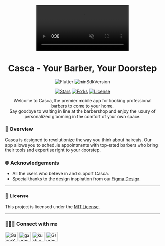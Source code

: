 <div align="center">
   <video autoplay muted loop>
        <source src="readme_assets/banner.mp4" type="video/mp4">
            Your browser does not support the video tag.
    </video>
   <h1>Casca - Your Barber, Your Doorstep</h1>
</div>
<div align="center">

![Flutter](https://img.shields.io/badge/Platform-Flutter-blue)
![minSdkVersion](https://img.shields.io/badge/minSdkVersion-16-green.svg)

<p align='center'>
 <p align='center'>
    <a href='https://github.com/Gaurav-Kushwaha-1225/Casca/stargazers'><img alt='Stars' src='https://img.shields.io/github/stars/Gaurav-Kushwaha-1225/Casca?color=abc0d3'/></a>
    <a href='https://github.com/Gaurav-Kushwaha-1225/Casca/forks'><img alt='Forks' src='https://img.shields.io/github/forks/Gaurav-Kushwaha-1225/Casca?color=abc0d3'/></a>
    <a href='https://github.com/Gaurav-Kushwaha-1225/Casca/blob/master/LICENSE'><img alt='License' src='https://img.shields.io/github/license/Gaurav-Kushwaha-1225/Casca?color=abc0d3'/></a>
 </p>
</p>
</div>

<p align='center'> Welcome to Casca, the premier mobile app for booking professional barbers to come to your home.<br>Say goodbye to waiting in line at the barbershop and enjoy the luxury of personalized grooming in the comfort of your own space. </p>

### 💇 Overview

Casca is designed to revolutionize the way you think about haircuts. Our app allows you to schedule appointments with top-rated barbers who bring their tools and expertise right to your doorstep.

### 🌐 Acknowledgements

- All the users who believe in and support Casca.
- Special thanks to the design inspiration from our [Figma Design](https://www.figma.com/design/mc9H8nnbUFP8wG1LBjHVSf/Casca---Barber-%26-Salon-App-UI-Kit-(Preview)-(Copy)?m=auto&fuid=1211050345159188393).

---

### 📃 License

This project is licensed under the [MIT License](./LICENSE).

---

### 👨🏻‍💻 Connect with me

<p align="left">

<a href="https://twitter.com/GauravKush1225" target="blank"><img align="center" src="https://raw.githubusercontent.com/rahuldkjain/github-profile-readme-generator/master/src/images/icons/Social/twitter.svg" alt="GauraKushwaha1225" height="30" width="40" /></a>
<a href="https://www.linkedin.com/in/gaurav-kushwaha-330a39251/" target="blank"><img align="center" src="https://raw.githubusercontent.com/rahuldkjain/github-profile-readme-generator/master/src/images/icons/Social/linked-in-alt.svg" alt="gauravkushwaha" height="30" width="40" /></a>
<a href="https://www.instagram.com/kush.gaurav12/" target="blank"><img align="center" src="https://raw.githubusercontent.com/rahuldkjain/github-profile-readme-generator/master/src/images/icons/Social/instagram.svg" alt="kush.gaurav1225" height="30" width="40" /></a>
<a href="https://www.youtube.com/@gauravkushwaha7207" target="blank"><img align="center" src="https://raw.githubusercontent.com/rahuldkjain/github-profile-readme-generator/master/src/images/icons/Social/youtube.svg" alt="Gaurav Kushwaha" height="30" width="40" /></a>

</p>